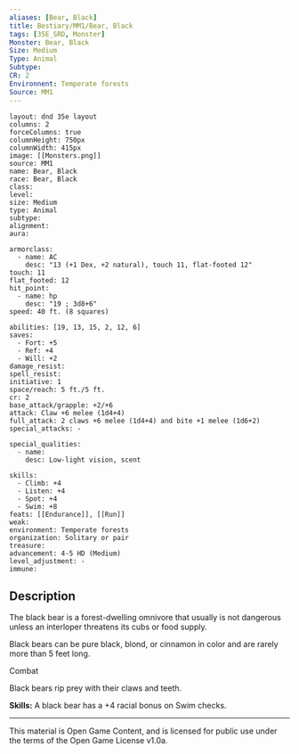 ```yaml
---
aliases: [Bear, Black]
title: Bestiary/MM1/Bear, Black
tags: [35E_SRD, Monster]
Monster: Bear, Black
Size: Medium
Type: Animal
Subtype: 
CR: 2
Environnent: Temperate forests
Source: MM1
---
```


```statblock
layout: dnd 35e layout
columns: 2
forceColumns: true
columnHeight: 750px
columnWidth: 415px
image: [[Monsters.png]]
source: MM1
name: Bear, Black
race: Bear, Black
class: 
level: 
size: Medium
type: Animal
subtype: 
alignment: 
aura: 

armorclass:
  - name: AC
    desc: "13 (+1 Dex, +2 natural), touch 11, flat-footed 12"
touch: 11
flat_footed: 12
hit_point:
  - name: hp
    desc: "19 ; 3d8+6"
speed: 40 ft. (8 squares)

abilities: [19, 13, 15, 2, 12, 6]
saves:
  - Fort: +5
  - Ref: +4
  - Will: +2
damage_resist: 
spell_resist: 
initiative: 1
space/reach: 5 ft./5 ft.
cr: 2
base_attack/grapple: +2/+6
attack: Claw +6 melee (1d4+4)
full_attack: 2 claws +6 melee (1d4+4) and bite +1 melee (1d6+2)
special_attacks: -

special_qualities:
  - name: 
    desc: Low-light vision, scent

skills:
  - Climb: +4
  - Listen: +4
  - Spot: +4
  - Swim: +8
feats: [[Endurance]], [[Run]]
weak: 
environment: Temperate forests
organization: Solitary or pair
treasure: 
advancement: 4-5 HD (Medium)
level_adjustment: -
immune: 
```

## Description

<p>The black bear is a forest-dwelling omnivore that usually is not dangerous unless an interloper threatens its cubs or food supply.</p>
<p>Black bears can be pure black, blond, or cinnamon in color and are rarely more than 5 feet long.</p>
<p>Combat</p>
<p>Black bears rip prey with their claws and teeth.</p>
<p>
            <b>Skills:</b> A black bear has a +4 racial bonus on Swim checks.</p>

---

This material is Open Game Content, and is licensed for public use under
the terms of the Open Game License v1.0a.
